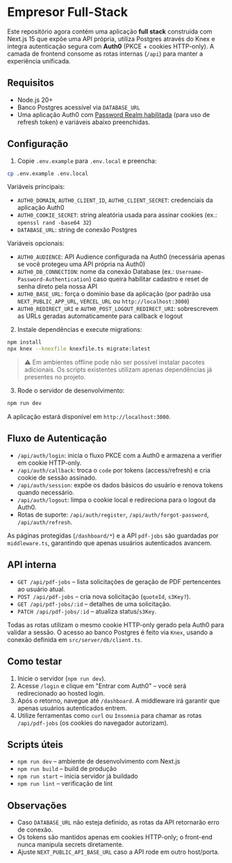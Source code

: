 # Empresor Full-Stack

Este repositório agora contém uma aplicação **full stack** construída com Next.js 15 que expõe uma API própria, utiliza Postgres através do Knex e integra autenticação segura com **Auth0** (PKCE + cookies HTTP-only). A camada de frontend consome as rotas internas (`/api`) para manter a experiência unificada.

## Requisitos

- Node.js 20+
- Banco Postgres acessível via `DATABASE_URL`
- Uma aplicação Auth0 com [Password Realm habilitada](https://auth0.com/docs/authenticate/password-based/password-realm) (para uso de refresh token) e variáveis abaixo preenchidas.

## Configuração

1. Copie `.env.example` para `.env.local` e preencha:

```bash
cp .env.example .env.local
```

Variáveis principais:

- `AUTH0_DOMAIN`, `AUTH0_CLIENT_ID`, `AUTH0_CLIENT_SECRET`: credenciais da aplicação Auth0
- `AUTH0_COOKIE_SECRET`: string aleatória usada para assinar cookies (ex.: `openssl rand -base64 32`)
- `DATABASE_URL`: string de conexão Postgres

Variáveis opcionais:

- `AUTH0_AUDIENCE`: API Audience configurada na Auth0 (necessária apenas se você protegeu uma API própria na Auth0)
- `AUTH0_DB_CONNECTION`: nome da conexão Database (ex.: `Username-Password-Authentication`) caso queira habilitar cadastro e reset de senha direto pela nossa API
- `AUTH0_BASE_URL`: força o domínio base da aplicação (por padrão usa `NEXT_PUBLIC_APP_URL`, `VERCEL_URL` ou `http://localhost:3000`)
- `AUTH0_REDIRECT_URI` e `AUTH0_POST_LOGOUT_REDIRECT_URI`: sobrescrevem as URLs geradas automaticamente para callback e logout

2. Instale dependências e execute migrations:

```bash
npm install
npx knex --knexfile knexfile.ts migrate:latest
```

> ⚠️ Em ambientes offline pode não ser possível instalar pacotes adicionais. Os scripts existentes utilizam apenas dependências já presentes no projeto.

3. Rode o servidor de desenvolvimento:

```bash
npm run dev
```

A aplicação estará disponível em `http://localhost:3000`.

## Fluxo de Autenticação

- `/api/auth/login`: inicia o fluxo PKCE com a Auth0 e armazena a verifier em cookie HTTP-only.
- `/api/auth/callback`: troca o `code` por tokens (access/refresh) e cria cookie de sessão assinado.
- `/api/auth/session`: expõe os dados básicos do usuário e renova tokens quando necessário.
- `/api/auth/logout`: limpa o cookie local e redireciona para o logout da Auth0.
- Rotas de suporte: `/api/auth/register`, `/api/auth/forgot-password`, `/api/auth/refresh`.

As páginas protegidas (`/dashboard/*`) e a API `pdf-jobs` são guardadas por `middleware.ts`, garantindo que apenas usuários autenticados avancem.

## API interna

- `GET /api/pdf-jobs` – lista solicitações de geração de PDF pertencentes ao usuário atual.
- `POST /api/pdf-jobs` – cria nova solicitação (`quoteId`, `s3Key?`).
- `GET /api/pdf-jobs/:id` – detalhes de uma solicitação.
- `PATCH /api/pdf-jobs/:id` – atualiza status/`s3Key`.

Todas as rotas utilizam o mesmo cookie HTTP-only gerado pela Auth0 para validar a sessão. O acesso ao banco Postgres é feito via `Knex`, usando a conexão definida em `src/server/db/client.ts`.

## Como testar

1. Inicie o servidor (`npm run dev`).
2. Acesse `/login` e clique em "Entrar com Auth0" – você será redirecionado ao hosted login.
3. Após o retorno, navegue até `/dashboard`. A middleware irá garantir que apenas usuários autenticados entrem.
4. Utilize ferramentas como `curl` ou `Insomnia` para chamar as rotas `/api/pdf-jobs` (os cookies do navegador autorizam).

## Scripts úteis

- `npm run dev` – ambiente de desenvolvimento com Next.js
- `npm run build` – build de produção
- `npm run start` – inicia servidor já buildado
- `npm run lint` – verificação de lint

## Observações

- Caso `DATABASE_URL` não esteja definido, as rotas da API retornarão erro de conexão.
- Os tokens são mantidos apenas em cookies HTTP-only; o front-end nunca manipula secrets diretamente.
- Ajuste `NEXT_PUBLIC_API_BASE_URL` caso a API rode em outro host/porta.
